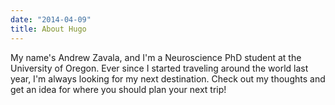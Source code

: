 ```yaml
---
date: "2014-04-09"
title: About Hugo
---
```


My name's Andrew Zavala, and I'm a Neuroscience PhD student at the University of Oregon. Ever since I started traveling around the world last year, I'm always looking for my next destination. Check out my thoughts and get an idea for where you should plan your next trip!
